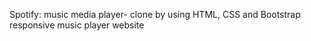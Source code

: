 Spotify: music media player- clone by using HTML, CSS and Bootstrap
responsive music player website
